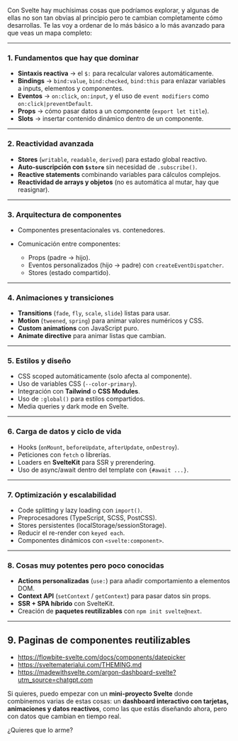 Con Svelte hay muchísimas cosas que podríamos explorar, y algunas de ellas no son tan obvias al principio pero te cambian completamente cómo desarrollas.
Te las voy a ordenar de lo más básico a lo más avanzado para que veas un mapa completo:

---

### **1. Fundamentos que hay que dominar**

* **Sintaxis reactiva** → el `$:` para recalcular valores automáticamente.
* **Bindings** → `bind:value`, `bind:checked`, `bind:this` para enlazar variables a inputs, elementos y componentes.
* **Eventos** → `on:click`, `on:input`, y el uso de `event modifiers` como `on:click|preventDefault`.
* **Props** → cómo pasar datos a un componente (`export let title`).
* **Slots** → insertar contenido dinámico dentro de un componente.

---

### **2. Reactividad avanzada**

* **Stores** (`writable`, `readable`, `derived`) para estado global reactivo.
* **Auto-suscripción con `$store`** sin necesidad de `.subscribe()`.
* **Reactive statements** combinando variables para cálculos complejos.
* **Reactividad de arrays y objetos** (no es automática al mutar, hay que reasignar).

---

### **3. Arquitectura de componentes**

* Componentes presentacionales vs. contenedores.
* Comunicación entre componentes:

  * Props (padre → hijo).
  * Eventos personalizados (hijo → padre) con `createEventDispatcher`.
  * Stores (estado compartido).

---

### **4. Animaciones y transiciones**

* **Transitions** (`fade`, `fly`, `scale`, `slide`) listas para usar.
* **Motion** (`tweened`, `spring`) para animar valores numéricos y CSS.
* **Custom animations** con JavaScript puro.
* **Animate directive** para animar listas que cambian.

---

### **5. Estilos y diseño**

* CSS scoped automáticamente (solo afecta al componente).
* Uso de variables CSS (`--color-primary`).
* Integración con **Tailwind** o **CSS Modules**.
* Uso de `:global()` para estilos compartidos.
* Media queries y dark mode en Svelte.

---

### **6. Carga de datos y ciclo de vida**

* Hooks (`onMount`, `beforeUpdate`, `afterUpdate`, `onDestroy`).
* Peticiones con `fetch` o librerías.
* Loaders en **SvelteKit** para SSR y prerendering.
* Uso de async/await dentro del template con `{#await ...}`.

---

### **7. Optimización y escalabilidad**

* Code splitting y lazy loading con `import()`.
* Preprocesadores (TypeScript, SCSS, PostCSS).
* Stores persistentes (localStorage/sessionStorage).
* Reducir el re-render con `keyed each`.
* Componentes dinámicos con `<svelte:component>`.

---

### **8. Cosas muy potentes pero poco conocidas**

* **Actions personalizadas** (`use:`) para añadir comportamiento a elementos DOM.
* **Context API** (`setContext` / `getContext`) para pasar datos sin props.
* **SSR + SPA híbrido** con SvelteKit.
* Creación de **paquetes reutilizables** con `npm init svelte@next`.

---

## **9. Paginas de componentes reutilizables** 

* https://flowbite-svelte.com/docs/components/datepicker
* https://sveltematerialui.com/THEMING.md
* https://madewithsvelte.com/argon-dashboard-svelte?utm_source=chatgpt.com

Si quieres, puedo empezar con un **mini-proyecto Svelte** donde combinemos varias de estas cosas:
un **dashboard interactivo con tarjetas, animaciones y datos reactivos**, como las que estás diseñando ahora, pero con datos que cambian en tiempo real.

¿Quieres que lo arme?
